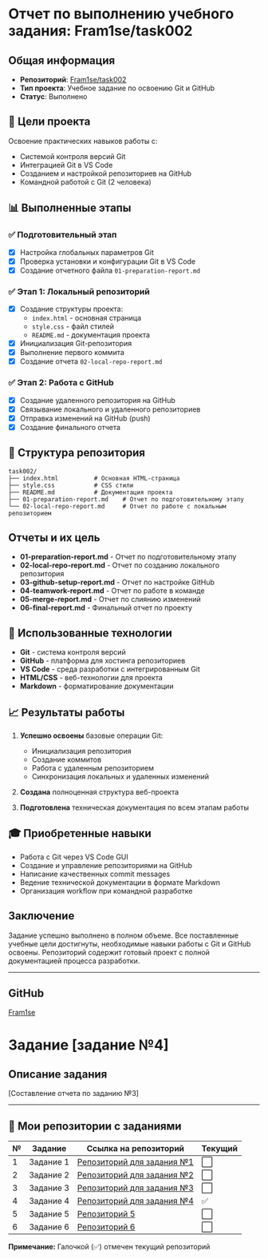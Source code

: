 # Отчет по выполнению учебного задания: Fram1se/task002

## Общая информация

- **Репозиторий**: [Fram1se/task002](https://github.com/Fram1se/task002)
- **Тип проекта**: Учебное задание по освоению Git и GitHub
- **Статус**: Выполнено

## 🎯 Цели проекта

Освоение практических навыков работы с:
- Системой контроля версий Git
- Интеграцией Git в VS Code
- Созданием и настройкой репозиториев на GitHub
- Командной работой с Git (2 человека)

## 📊 Выполненные этапы

### ✅ Подготовительный этап
- [x] Настройка глобальных параметров Git
- [x] Проверка установки и конфигурации Git в VS Code
- [x] Создание отчетного файла `01-preparation-report.md`

### ✅ Этап 1: Локальный репозиторий
- [x] Создание структуры проекта:
  - `index.html` - основная страница
  - `style.css` - файл стилей  
  - `README.md` - документация проекта
- [x] Инициализация Git-репозитория
- [x] Выполнение первого коммита
- [x] Создание отчета `02-local-repo-report.md`

### ✅ Этап 2: Работа с GitHub
- [x] Создание удаленного репозитория на GitHub
- [x] Связывание локального и удаленного репозиториев
- [x] Отправка изменений на GitHub (push)
- [x] Создание финального отчета

## 📁 Структура репозитория

```
task002/
├── index.html          # Основная HTML-страница
├── style.css           # CSS стили
├── README.md           # Документация проекта
├── 01-preparation-report.md    # Отчет по подготовительному этапу
└── 02-local-repo-report.md     # Отчет по работе с локальным репозиторием

```
## Отчеты и их цель
- **01-preparation-report.md** - Отчет по подготовительному этапу
- **02-local-repo-report.md** - Отчет по созданию локального репозитория
- **03-github-setup-report.md** - Отчет по настройке GitHub
- **04-teamwork-report.md** - Отчет по работе в команде
- **05-merge-report.md** - Отчет по слиянию изменений
- **06-final-report.md** - Финальный отчет по проекту

## 🔧 Использованные технологии

- **Git** - система контроля версий
- **GitHub** - платформа для хостинга репозиториев
- **VS Code** - среда разработки с интегрированным Git
- **HTML/CSS** - веб-технологии для проекта
- **Markdown** - форматирование документации

## 📈 Результаты работы

1. **Успешно освоены** базовые операции Git:
   - Инициализация репозитория
   - Создание коммитов
   - Работа с удаленным репозиторием
   - Синхронизация локальных и удаленных изменений

2. **Создана** полноценная структура веб-проекта

3. **Подготовлена** техническая документация по всем этапам работы

## 🎓 Приобретенные навыки

- Работа с Git через VS Code GUI
- Создание и управление репозиториями на GitHub
- Написание качественных commit messages
- Ведение технической документации в формате Markdown
- Организация workflow при командной разработке

## Заключение

Задание успешно выполнено в полном объеме. Все поставленные учебные цели достигнуты, необходимые навыки работы с Git и GitHub освоены. Репозиторий содержит готовый проект с полной документацией процесса разработки.

---
## GitHub
[Fram1se](https://github.com/Fram1se)

# Задание [задание №4]

## Описание задания
[Составление отчета по заданию №3]

---

## 📁 Мои репозитории с заданиями

| № | Задание | Ссылка на репозиторий | Текущий |
|---|---------|----------------------|---------|
| 1 | Задание 1 | [Репозиторий для задания №1](https://github.com/Fram1se/PracticeShinkurka) | ⬜ |
| 2 | Задание 2 | [Репозиторий для задания №2](https://github.com/Fram1se/RPS) | ⬜ |
| 3 | Задание 3 | [Репозиторий для задания №3](https://github.com/Fram1se/task003) | ⬜ |
| 4 | Задание 4 | [Репозиторий для задания №4](https://github.com/Fram1se/task002) | ✅ |
| 5 | Задание 5 | [Репозиторий 5]() | ⬜ |
| 6 | Задание 6 | [Репозиторий 6]() | ⬜ |

**Примечание:** Галочкой (✅) отмечен текущий репозиторий